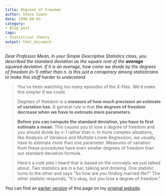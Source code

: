 ```yaml
---
title: Degrees of Freedom
author: Steve Simon
date: 1999-09-03
category:
- Blog post
tags:
- Statistical theory
output: html_document
---
```

*Dear Professor Mean, In your Simple Descriptive Statistics class, you
described the standard deviation as the square root of the **average**
squared deviation. If it is an average, how come we divide by the
degrees of freedom (n-1) rather than n. Is this just a conspiracy among
statisticians to make this stuff harder to understand.*

> You\'ve been watching too many episodes of the X-files. We\'d make
> this simpler if we could.
>
> Degrees of freedom is a **measure of how much precision an estimate of
> variation has**. A general rule is that **the degrees of freedom
> decrease when we have to estimate more parameters**.
>
> **Before you can compute the standard deviation, you have to first
> estimate a mean**. This causes you to lose a degree of freedom and you
> should divide by n-1 rather than n. In more complex situations, like
> Analysis of Variance and Multiple Linear Regression, we usually have
> to estimate more than one parameter. Measures of variation from these
> procedures have even smaller degrees of freedom than our standard
> deviation formula.
>
> Here\'s a cute joke I heard that is based on the concepts we just
> talked about. Two statistics are in a bar, talking and drinking. One
> statistic turns to the other and says \"So how are you finding married
> life?\" The other statistic responds, \"It\'s okay, but you lose a
> degree of freedom.\"

You can find an [earlier version](http://www.pmean.com/99/df.html) of this page on my [original website](http://www.pmean.com/original_site.html).
